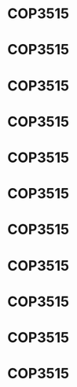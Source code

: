 # COP3515
# COP3515
# COP3515
# COP3515
# COP3515
# COP3515
# COP3515
# COP3515
# COP3515
# COP3515
# COP3515
